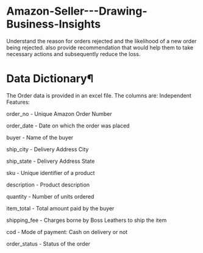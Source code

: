 # Amazon-Seller---Drawing-Business-Insights
Understand the reason for orders rejected and the likelihood of a new order being rejected. also provide recommendation that would help them to take necessary actions and subsequently reduce the loss.

# Data Dictionary¶
The Order data is provided in an excel file. The columns are: Independent Features:

order_no - Unique Amazon Order Number

order_date - Date on which the order was placed

buyer - Name of the buyer

ship_city - Delivery Address City

ship_state - Delivery Address State

sku - Unique identifier of a product

description - Product description

quantity - Number of units ordered

item_total - Total amount paid by the buyer

shipping_fee - Charges borne by Boss Leathers to ship the item

cod - Mode of payment: Cash on delivery or not

order_status - Status of the order
